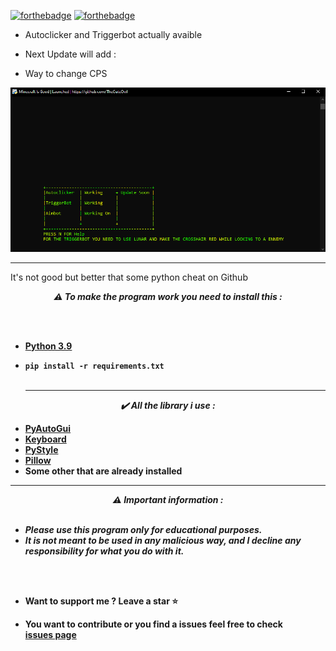 [![forthebadge](https://forthebadge.com/images/badges/made-with-python.svg)](https://forthebadge.com)
[![forthebadge](https://forthebadge.com/images/badges/built-with-love.svg)](https://forthebadge.com)

* Autoclicker and Triggerbot actually avaible

* Next Update will add :
* Way to change CPS

![plot](./Image/Capture.PNG)

-----

It's not good but better that some python cheat on Github

<p align="center"><strong><i>⚠️ To make the program work you need to install this :</i></strong</p>
  
<br><br>
* <a href="https://www.python.org/ftp/python/3.9.13/python-3.9.13-amd64.exe">Python 3.9</a>
* `pip install -r requirements.txt`
<br><br>
  
  -----
<p align="center"><i>✔️ All the library i use :</i></p>

* <a href="https://pypi.org/project/PyAutoGUI/">PyAutoGui</a>
* <a href="https://pypi.org/project/keyboard/">Keyboard</a>
* <a href="https://github.com/billythegoat356/pystyle">PyStyle</a>
* <a href="https://pypi.org/project/Pillow/">Pillow</a>
* Some other that are already installed
---
  <p align="center"><strong><i>⚠️ Important information :</i></strong</p>
<br><br>

* ***Please use this program only for educational purposes.***
* ***It is not meant to be used in any malicious way, and I decline any responsibility for what you do with it.***

<br><br>
* Want to support me ? Leave a star ⭐ 
 
 * You want to contribute or you find a issues feel free to check <br/>[issues page](https://github.com/TheCuteOwl/Minecraft-Cheat/issues)
